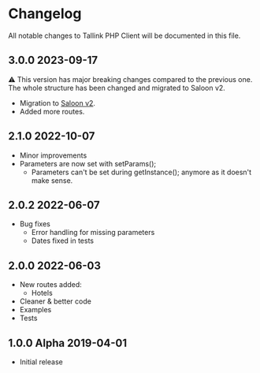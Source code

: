 # Changelog

All notable changes to Tallink PHP Client will be documented in this file.

## 3.0.0 2023-09-17

⚠️ This version has major breaking changes compared to the previous one. The whole structure has been changed and migrated to Saloon v2.

- Migration to [Saloon v2](https://docs.saloon.dev/).
- Added more routes.

## 2.1.0 2022-10-07

- Minor improvements
- Parameters are now set with setParams();
  - Parameters can't be set during getInstance(); anymore as it doesn't make sense.

## 2.0.2 2022-06-07
- Bug fixes
  - Error handling for missing parameters
  - Dates fixed in tests

## 2.0.0 2022-06-03

- New routes added:
  - Hotels
- Cleaner & better code
- Examples
- Tests

## 1.0.0 Alpha 2019-04-01

- Initial release